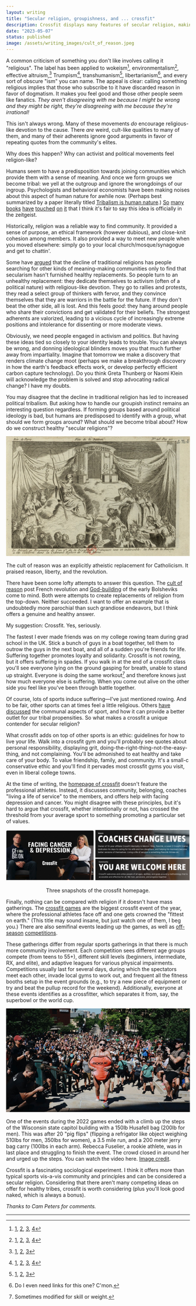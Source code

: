 ```yaml
---
layout: writing
title: "Secular religion, groupishness, and ... crossfit"
description: Crossfit displays many features of secular religion, making it a possible candidate to replace the tribalism in politics
date: "2023-05-07" 
status: published
image: /assets/writing_images/cult_of_reason.jpeg
---
```


A common criticism of something you don't like involves calling it "religious". The label has been applied to wokeism[^1], environmentalism[^2], effective altruism,[^3] Trumpism[^4], transhumanism[^5], libertarianism[^6], and every sort of obscure "ism" you can name. The appeal is clear: calling something religious implies that those who subscribe to it have discarded reason in favor of dogmatism. It makes you feel good and those other people seem like fanatics. _They aren't disagreeing with me because I might be wrong and they might be right, they're disagreeing with me because they're irrational!_

[^1]: [1](https://www.amazon.com/Woke-Racism-Religion-Betrayed-America/dp/0593423062), [2](https://public.substack.com/p/why-wokeism-is-a-religion), [3](https://www.convergemedia.org/wokeism-the-new-religion-of-the-west/), [4](https://www.spectator.com.au/2022/03/wokeism-the-next-big-religion/)

[^2]: [1](https://www.amazon.com/Apocalypse-Never-Environmental-Alarmism-Hurts/dp/0063001691), [2](https://www.wsj.com/articles/SB10001424052702304510004575186343555831322), [3](https://www.aei.org/carpe-diem/michael-chrichton-in-2003-environmentalism-is-a-religion/), [4](https://www.thenewatlantis.com/publications/environmentalism-as-religion)

[^3]: [1](https://philarchive.org/archive/RIEEAA-3), [2](https://newideal.aynrand.org/effective-altruisms-faith-based-sacrifice-for-the-future/), [3](https://allanmlees59.medium.com/effective-altruism-6cc0710cb5df)

[^4]: [1](https://www.amazon.com/Trumpism-Religion-I-M-Probulos/dp/B0B2TPRQP5), [2](https://blogs.timesofisrael.com/trumpism-is-a-new-messianic-religion/), [3](https://www.latimes.com/opinion/op-ed/la-oe-manseau-trump-religious-movement-20160621-snap-story.html), [4](https://www.phillytrib.com/clarence-page-is-trumpism-a-religion/article_e9a6f1ba-66fb-5bea-a4d1-957d3343eec8.html)

[^5]: [1](https://www.acton.org/religion-liberty/volume-28-number-4/transhumanism-religion-postmodern-times), [2](https://www.theguardian.com/technology/2017/apr/18/god-in-the-machine-my-strange-journey-into-transhumanism), [3](https://aeon.co/essays/why-is-the-language-of-transhumanists-and-religion-so-similar)

[^6]: Do I even need links for this one? C'mon. 

This isn't always wrong. Many of these movements _do_ encourage religious-like devotion to the cause. There _are_ weird, cult-like qualities to many of them, and many of their adherents ignore good arguments in favor of repeating quotes from the community's elites.

Why does this happen? Why can activist and political movements feel religion-like?

Humans seem to have a predisposition towards joining communities which provide them with a sense of meaning. And once we form groups we become tribal: we yell at the outgroup and ignore the wrongdoings of our ingroup. Psychologists and behavioral economists have been making noises about this aspect of human nature for awhile now. (Perhaps best summarized by a paper literally titled [Tribalism is human nature](https://journals.sagepub.com/doi/10.1177/0963721419862289).) [So](https://www.amazon.com/Righteous-Mind-Divided-Politics-Religion/dp/0307455777) [many](https://www.amazon.com/Tribalism-Existential-Humanity-Ron-Newby/dp/1684715156) [books](https://www.amazon.com/Identity-Politics-Tribalism-Culture-Societas/dp/1788360621/ref=pd_bxgy_vft_med_img_sccl_1/145-1228100-9637541?pd_rd_w=l0RzK&content-id=amzn1.sym.26a5c67f-1a30-486b-bb90-b523ad38d5a0&pf_rd_p=26a5c67f-1a30-486b-bb90-b523ad38d5a0&pf_rd_r=Q386EMBH3943D05XSJB0&pd_rd_wg=j2Asj&pd_rd_r=33ae639a-c6bc-48ce-8c31-d2b8cdb8f2aa&pd_rd_i=1788360621&psc=1) [have](https://www.amazon.com/Tribalism-Evolutionary-Origins-Fear-Politics/dp/3319784048/ref=pd_bxgy_img_sccl_1/145-1228100-9637541?pd_rd_w=WEdTT&content-id=amzn1.sym.26a5c67f-1a30-486b-bb90-b523ad38d5a0&pf_rd_p=26a5c67f-1a30-486b-bb90-b523ad38d5a0&pf_rd_r=K8SMHVQ95H1SJCV8109X&pd_rd_wg=W2YS2&pd_rd_r=9b0671ec-4619-413c-906d-54c193f80671&pd_rd_i=3319784048&psc=1) [touched](https://www.amazon.com/Tribe-Homecoming-Belonging-Sebastian-Junger/dp/1455566381/ref=asc_df_1455566381/?tag=hyprod-20&linkCode=df0&hvadid=312021455910&hvpos=&hvnetw=g&hvrand=11716931041655836018&hvpone=&hvptwo=&hvqmt=&hvdev=c&hvdvcmdl=&hvlocint=&hvlocphy=1025202&hvtargid=pla-412075287585&psc=1) [on](https://www.amazon.com/Tribal-Instinct-Sacred-Desire-People/dp/B0BCD7CX9H/ref=asc_df_B0BCD7CX9H/?tag=hyprod-20&linkCode=df0&hvadid=622314364529&hvpos=&hvnetw=g&hvrand=11783638416474543093&hvpone=&hvptwo=&hvqmt=&hvdev=c&hvdvcmdl=&hvlocint=&hvlocphy=1025202&hvtargid=pla-1740297255820&psc=1) [it](https://www.amazon.com/Moral-Tribes-Emotion-Reason-Between/dp/0143126059/ref=asc_df_0143126059/?tag=hyprod-20&linkCode=df0&hvadid=312178271755&hvpos=&hvnetw=g&hvrand=11783638416474543093&hvpone=&hvptwo=&hvqmt=&hvdev=c&hvdvcmdl=&hvlocint=&hvlocphy=1025202&hvtargid=pla-487308251726&psc=1&tag=&ref=&adgrpid=60258871377&hvpone=&hvptwo=&hvadid=312178271755&hvpos=&hvnetw=g&hvrand=11783638416474543093&hvqmt=&hvdev=c&hvdvcmdl=&hvlocint=&hvlocphy=1025202&hvtargid=pla-487308251726) that I think it's fair to say this idea is officially in the zeitgeist.

Historically, religion was a reliable way to find community. It provided a sense of purpose, an ethical framework (however dubious), and close-knit cohesion among members. It also provided a way to meet new people when you moved elsewhere: simply go to your local church/mosque/synagogue and get to chattin'.

Some have [argued](https://www.theatlantic.com/magazine/archive/2021/04/america-politics-religion/618072/) that the decline of traditional religions has people searching for other kinds of meaning-making communities only to find that secularism hasn't furnished healthy replacements. So people turn to an unhealthy replacement: they dedicate themselves to activism (often of a political nature) with religious-like devotion. They go to rallies and protests, they read a select group of thinkers with fervor, and they convince themselves that they are warriors in the battle for the future. If they don't beat the other side, all is lost. And this feels _good_: they hang around people who share their convictions and get validated for their beliefs. The strongest adherents are valorized, leading to a vicious cycle of increasingly extreme positions and intolerance for dissenting or more moderate views.

Obviously, we need people engaged in activism and politics. But having these ideas tied so closely to your identity leads to trouble. You can always be wrong, and donning ideological blinders moves you that much further away from impartiality. Imagine that tomorrow we make a discovery that renders climate change moot (perhaps we make a breakthrough discovery in how the earth's feedback effects work, or develop perfectly efficient carbon capture technology). Do you think Greta Thunberg or Naomi Klein will acknowledge the problem is solved and stop advocating radical change? I have my doubts.

You may disagree that the decline in traditional religion has led to increased political tribalism. But asking how to handle our groupish instinct remains an interesting question regardless. If forming groups based around political ideology is bad, but humans are predisposed to identify with a group, what should we form groups around? What should we become tribal about? How do we construct healthy "secular religions"?

![cult-of-reason](/assets/writing_images/cult_of_reason.jpeg)
<p class='caption'>
The cult of reason was an explicitly atheistic replacement for Catholicism.  It praised reason, liberty, and the revolution. 
</p>

There have been some lofty attempts to answer this question. The [cult of reason](https://en.wikipedia.org/wiki/Cult_of_Reason) post French revolution and [God-building](https://en.wikipedia.org/wiki/God-Building) of the early Bolsheviks come to mind. Both were attempts to create replacements of religion from the top-down. Neither succeeded. I want to offer an example that is undoubtedly more parochial than such grandiose endeavors, but I think offers a genuine and healthy answer.

My suggestion: Crossfit. Yes, seriously.

The fastest I ever made friends was on my college rowing team during grad school in the UK. Stick a bunch of guys in a boat together, tell them to outrow the guys in the next boat, and all of a sudden you're friends for life. Suffering together promotes loyalty and solidarity. Crossfit is not rowing, but it offers suffering in spades. If you walk in at the end of a crossfit class you'll see everyone lying on the ground gasping for breath, unable to stand up straight. Everyone is doing the same workout[^7] and therefore knows just how much everyone else is suffering. When you come out alive on the other side you feel like you've been through battle together.

[^7]: Sometimes modified for skill or weight.

Of course, lots of sports induce suffering—I've just mentioned rowing. And to be fair, other sports can at times feel a little religious. Others [have discussed](https://falliblepieces.substack.com/p/living-for-live-sport) the communal aspects of sport, and how it can provide a better outlet for our tribal propensities. So what makes a crossfit a unique contender for secular religion?

What crossfit adds on top of other sports is an ethic: guidelines for how to live your life. Walk into a crossfit gym and you'll probably see quotes about personal responsibility, displaying grit, doing-the-right-thing-not-the-easy-thing, and not complaining. You'll be admonished to eat healthy and take care of your body. To value friendship, family, and community. It's a small-c conservative ethic and you'll find it pervades most crossfit gyms you visit, even in liberal college towns.

At the time of writing, the [homepage of crossfit](https://www.crossfit.com/) doesn't feature the professional athletes. Instead, it discusses community, belonging, coaches "living a life of service" to the members, and offers help with facing depression and cancer. You might disagree with these principles, but it's hard to argue that crossfit, whether intentionally or not, has crossed the threshold from your average sport to something promoting a particular set of values.

![crossfit-homepage](/assets/writing_images/crossfit_homepage.png)
<p class='caption' style='text-align: center'>
Three snapshots of the crossfit homepage. 
</p>

Finally, nothing can be compared with religion if it doesn't have mass gatherings. The [crossfit games](https://games.crossfit.com/) are the biggest crossfit event of the year, where the professional athletes face off and one gets crowned the "fittest on earth." (This title may sound insane, but just watch one of them, I beg you.) There are also semifinal events leading up the games, as well as [off-season](https://www.roguefitness.com/invitational) [competitions](https://wodapalooza.com/).

These gatherings differ from regular sports gatherings in that there is much more community involvement. Each competition sees different age groups compete (from teens to 55+), different skill levels (beginners, intermediate, RX, and elite), and adaptive leagues for various physical impairments. Competitions usually last for several days, during which the spectators meet each other, invade local gyms to work out, and frequent all the fitness booths setup in the event grounds (e.g., to try a new piece of equipment or try and beat the pullup record for the weekend). Additionally, everyone at these events identifies as a crossfitter, which separates it from, say, the superbowl or the world cup.

![fuselier](/assets/writing_images/fuselier.jpeg)
<p class='caption'>
One of the events during the 2022 games ended with a climb up the steps of the Wisconsin state capitol building with a 150lb Husafell bag (200lb for men). This was after 20 "pig flips" (flipping a refrigator like object weighing 510lbs for men, 350lbs for women), a 3.5 mile run, and a 200 meter jerry bag carry (100lbs in each arm). Rebecca Fuselier, a rookie athlete, was in last place and struggling to finish the event. The crowd closed in around her and urged up the steps.   
You can watch the video <a herf="https://www.youtube.com/watch?v=YPSFcYAeR64&ab_channel=CrossFitGames" rel='nofollow'>here</a>. 
<a href="https://morningchalkup.com/2022/08/05/four-heartwarming-stories-at-the-2022-crossfit-games-so-far/" rel='nofollow'>Image credit</a>. 
</p>



Crossfit is a fascinating sociological experiment. I think it offers more than typical sports vis-a-vis community and principles and can be considered a secular religion. Considering that there aren't many competing ideas on offer for healthy tribes, crossfit is worth considering (plus you'll look good naked, which is always a bonus). 

_Thanks to Cam Peters for comments._ 

--- 